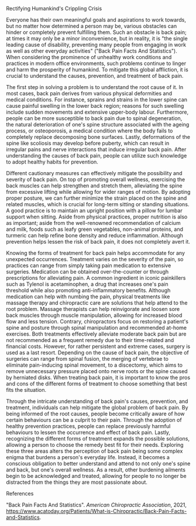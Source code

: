 Rectifying Humankind's Crippling Crisis

Everyone has their own meaningful goals and aspirations to work towards, but no matter how determined a person may be, various obstacles can hinder or completely prevent fulfilling them. Such an obstacle is back pain; at times it may only be a minor inconvenience, but in reality, it is "the single leading cause of disability, preventing many people from engaging in work as well as other everyday activities" ("Back Pain Facts And Statistics"). When considering the prominence of unhealthy work conditions and practices in modern office environments, such problems continue to linger and harm the prosperity of humankind. To mitigate this global affliction, it is crucial to understand the causes, prevention, and treatment of back pain.

The first step in solving a problem is to understand the root cause of it. In most cases, back pain derives from various physical deformities and medical conditions. For instance, sprains and strains in the lower spine can cause painful swelling in the lower back region; reasons for such swelling include sudden movements and extensive upper-body labour. Furthermore, people can be more susceptible to back pain due to spinal degeneration, the natural deterioration of one's spine structure associated with the ageing process, or osteoporosis, a medical condition where the body fails to completely replace decomposing bone surfaces. Lastly, deformations of the spine like scoliosis may develop before puberty, which can result in irregular pains and nerve interactions that induce irregular back pain. After understanding the causes of back pain, people can utilize such knowledge to adopt healthy habits for prevention.

Different cautionary measures can effectively mitigate the possibility and severity of back pain. On top of promoting overall wellness, exercising the back muscles can help strengthen and stretch them, alleviating the spine from excessive lifting while allowing for wider ranges of motion. By adopting proper posture, we can further minimize the strain placed on the spine and related muscles, which is crucial for long-term sitting or standing situations. A good practice is to maintain an upright position with a pillow for lumbar support when sitting. Aside from physical practices, proper nutrition is also as important; aside from the well-renowned recommendation of calcium and milk, foods such as leafy green vegetables, non-animal proteins, and turmeric can help refine bone density and reduce inflammation. Although prevention helps lessen the risk of back pain, it does not completely avert it.

Knowing the forms of treatment for back pain helps accommodate for any unexpected occurrences. Treatment varies on the severity of the pain, so practices can range from simply taking pain medication to extensive surgeries. Medication can be obtained over-the-counter or through prescriptions for alleviating pain. A common ingredient in iconic painkillers such as Tylenol is acetaminophen, a drug that increases one's pain threshold while also promoting anti-inflammatory benefits. Although medication can help with numbing the pain, physical treatments like massage therapy and chiropractic care are solutions that help attend to the root problem. Massage therapists can help reinvigorate and loosen sore back muscles through muscle manipulation, allowing for increased blood flow and less tension. Contrary, chiropractors focus on restoring a patient's spine and posture through spinal manipulation and recommended at-home exercises. Both treatments effectively alleviate moderate back pain but are not recommended as a frequent remedy due to their time-related and financial costs. However, for rather persistent and extreme cases, surgery is used as a last resort. Depending on the cause of back pain, the objective of surgeries can range from spinal fusion, the merging of vertebrae to eliminate pain-inducing spinal movement, to a discectomy, which aims to remove unnecessary pressure placed onto nerve roots or the spine caused by herniated disks. When treating back pain, it is important to know the pros and cons of the different forms of treatment to choose something that best fits the situation. 

Through the intricate understanding of back pain's causes, prevention, and treatment, individuals can help mitigate the global problem of back pain. By being informed of the root causes, people become critically aware of how certain behaviours can be a culprit to their pain. Through the adoption of healthy prevention practices, people can replace previously harmful behaviours to lessen the occurrence and effect of back pain. Lastly, recognizing the different forms of treatment expands the possible solutions, allowing a person to choose the remedy best fit for their needs. Exploring these three areas alters the perception of back pain being some complex enigma that burdens a person's everyday life. Instead, it becomes a conscious obligation to better understand and attend to not only one's spine and back, but one's overall wellness. As a result, other burdening ailments begin to be acknowledged and treated, allowing for people to no longer be distracted from the things they are most passionate about.

References

"Back Pain Facts And Statistics". _American Chiropractic Association_, 2021, https://www.acatoday.org/Patients/What-is-Chiropractic/Back-Pain-Facts-and-Statistics.